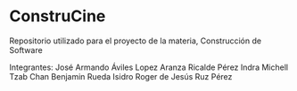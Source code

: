 # ConstruCine
Repositorio utilizado para el proyecto de la materia, Construcción de Software

Integrantes: 
José Armando Áviles Lopez
Aranza Ricalde Pérez
Indra Michell Tzab Chan
Benjamin Rueda Isidro
Roger de Jesús Ruz Pérez
